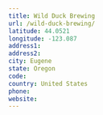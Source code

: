 ```yaml
---
title: Wild Duck Brewing
url: /wild-duck-brewing/
latitude: 44.0521
longitude: -123.087
address1: 
address2: 
city: Eugene
state: Oregon
code: 
country: United States
phone: 
website: 
---
```


